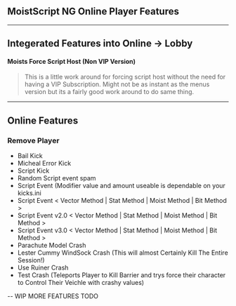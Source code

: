 ## MoistScript NG Online Player Features

___

## Integerated Features into Online -> Lobby

#### Moists Force Script Host (Non VIP Version)

> This is a little work around for forcing script host without the need for having a VIP Subscription. Might not be as instant as the menus version but its a fairly good work around to do same thing.

___

## Online Features

### Remove Player

-   Bail Kick
-   Micheal Error Kick
-   Script Kick
-   Random Script event spam
-   Script Event (Modifier value and amount useable is dependable on your kicks.ini
-   Script Event < Vector Method | Stat Method | Moist Method | Bit Method >
-   Script Event v2.0 < Vector Method | Stat Method | Moist Method | Bit Method >
-   Script Event v3.0 < Vector Method | Stat Method | Moist Method | Bit Method >
-   Parachute Model Crash
-   Lester Cummy WindSock Crash (This will almost Certainly Kill The Entire Session!)
-   Use Ruiner Crash
-   Test Crash (Teleports Player to Kill Barrier and trys force their character to Control Their Veichle with crashy values)

\-- WIP MORE FEATURES TODO